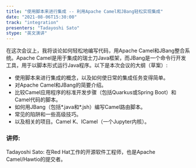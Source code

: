 ```yaml
---
title: "使用脚本来进行集成 -- 利用Apache Camel和JBang轻松实现集成"
date: "2021-08-06T15:30:00" 
track: "integration"
presenters: "Tadayoshi Sato"
stype: "英文演讲"
---
```

在这次会议上，我将谈论如何轻松地编写代码，用Apache Camel和JBang整合系统。Apache Camel是用于集成的瑞士刀Java框架，而JBang是一个命令行开发工具，用于以脚本形式运行Java程序。以下是本次会议的大纲（草案）:
* 使用脚本来进行集成的概念，以及如何使日常的集成任务变得简单。
* 对Apache Camel和JBang的简要介绍。
* 比较Camel应用程序的标准开发步骤（包括Quarkus或Spring Boot）和Camel代码的脚本。
* 如何用JBang（包括*.java和*.jsh）编写Camel路由脚本。
* 常见的陷阱和一些高级技巧。
* 以及相关的项目。Camel K、ICamel（一个Jupyter内核）。
 ### 讲师: 
 Tadayoshi Sato: 在Red Hat工作的开源软件工程师，也是Apache Camel/Hawtio的提交者。